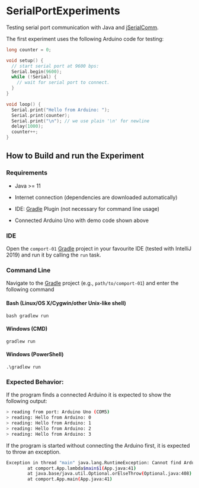 # SerialPortExperiments
Testing serial port communication with Java and <a href="https://github.com/Fazecast/jSerialComm">jSerialComm</a>.

The first experiment uses the following Arduino code for testing:

```c
long counter = 0;

void setup() {
  // start serial port at 9600 bps:
  Serial.begin(9600);
  while (!Serial) {
    // wait for serial port to connect.
  }
}

void loop() {
  Serial.print("Hello from Arduino: ");
  Serial.print(counter);
  Serial.print("\n"); // we use plain '\n' for newline
  delay(1000);
  counter++;
}
```

## How to Build and run the Experiment

### Requirements

- Java >= 11
- Internet connection (dependencies are downloaded automatically)
- IDE: [Gradle](http://www.gradle.org/) Plugin (not necessary for command line usage)

- Connected Arduino Uno with demo code shown above

### IDE

Open the `comport-01` [Gradle](http://www.gradle.org/) project in your favourite IDE (tested with IntelliJ 2019) and run it
by calling the `run` task.

### Command Line

Navigate to the [Gradle](http://www.gradle.org/) project (e.g., `path/to/comport-01`) and enter the following command

#### Bash (Linux/OS X/Cygwin/other Unix-like shell)

    bash gradlew run
    
#### Windows (CMD)

    gradlew run

#### Windows (PowerShell)

    .\gradlew run

### Expected Behavior:

If the program finds a connected Arduino it is expected to show the following output:

```bash
> reading from port: Arduino Uno (COM5)
> reading: Hello from Arduino: 0
> reading: Hello from Arduino: 1
> reading: Hello from Arduino: 2
> reading: Hello from Arduino: 3
```

If the program is started without connecting the Arduino first, it is expected to throw an exception.

```bash
Exception in thread "main" java.lang.RuntimeException: Cannot find Arduino COM Port
        at comport.App.lambda$main$1(App.java:41)
        at java.base/java.util.Optional.orElseThrow(Optional.java:408)
        at comport.App.main(App.java:41)
```

